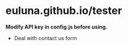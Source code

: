 # euluna.github.io/tester

**Modify API key in config.js before using.**

- Deal with contact us form
